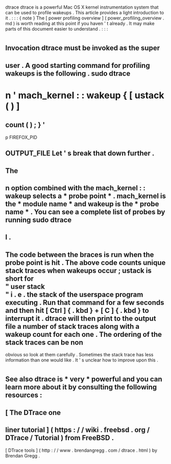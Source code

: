 #
dtrace
dtrace
is
a
powerful
Mac
OS
X
kernel
instrumentation
system
that
can
be
used
to
profile
wakeups
.
This
article
provides
a
light
introduction
to
it
.
:
:
:
{
note
}
The
[
power
profiling
overview
]
(
power_profiling_overview
.
md
)
is
worth
reading
at
this
point
if
you
haven
'
t
already
.
It
may
make
parts
of
this
document
easier
to
understand
.
:
:
:
#
#
Invocation
dtrace
must
be
invoked
as
the
super
-
user
.
A
good
starting
command
for
profiling
wakeups
is
the
following
.
sudo
dtrace
-
n
'
mach_kernel
:
:
wakeup
{
[
ustack
(
)
]
=
count
(
)
;
}
'
-
p
FIREFOX_PID
>
OUTPUT_FILE
Let
'
s
break
that
down
further
.
-
The
-
n
option
combined
with
the
mach_kernel
:
:
wakeup
selects
a
*
probe
point
*
.
mach_kernel
is
the
*
module
name
*
and
wakeup
is
the
*
probe
name
*
.
You
can
see
a
complete
list
of
probes
by
running
sudo
dtrace
-
l
.
-
The
code
between
the
braces
is
run
when
the
probe
point
is
hit
.
The
above
code
counts
unique
stack
traces
when
wakeups
occur
;
ustack
is
short
for
\
"
user
stack
\
"
i
.
e
.
the
stack
of
the
userspace
program
executing
.
Run
that
command
for
a
few
seconds
and
then
hit
[
Ctrl
]
{
.
kbd
}
+
[
C
]
{
.
kbd
}
to
interrupt
it
.
dtrace
will
then
print
to
the
output
file
a
number
of
stack
traces
along
with
a
wakeup
count
for
each
one
.
The
ordering
of
the
stack
traces
can
be
non
-
obvious
so
look
at
them
carefully
.
Sometimes
the
stack
trace
has
less
information
than
one
would
like
.
It
'
s
unclear
how
to
improve
upon
this
.
#
#
See
also
dtrace
is
*
very
*
powerful
and
you
can
learn
more
about
it
by
consulting
the
following
resources
:
-
[
The
DTrace
one
-
liner
tutorial
]
(
https
:
/
/
wiki
.
freebsd
.
org
/
DTrace
/
Tutorial
)
from
FreeBSD
.
-
[
DTrace
tools
]
(
http
:
/
/
www
.
brendangregg
.
com
/
dtrace
.
html
)
by
Brendan
Gregg
.
